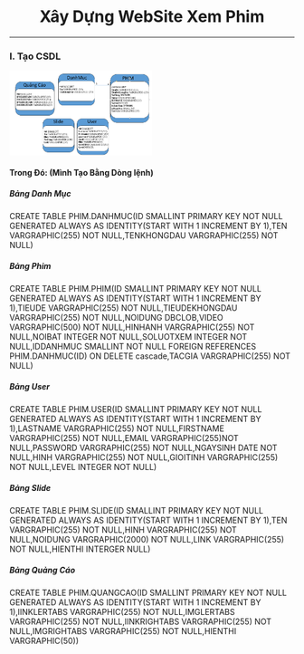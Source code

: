 <h1 style="text-align: center;">Xây Dựng WebSite Xem Phim</h1>
<hr>
<h3>I. Tạo CSDL</h3>
<img src="HinhRM/CSDL.png" width="50%">
<h4>Trong Đó: (Mình Tạo Bằng Dòng lệnh)</h4>
<h5>Bảng Danh Mục</h5>
<p>CREATE TABLE PHIM.DANHMUC(ID SMALLINT PRIMARY KEY NOT NULL GENERATED ALWAYS AS IDENTITY(START WITH 1 INCREMENT BY 1),TEN VARGRAPHIC(255) NOT NULL,TENKHONGDAU VARGRAPHIC(255) NOT NULL)</p>
<h5>Bảng Phim</h5>
<p>CREATE TABLE PHIM.PHIM(ID SMALLINT PRIMARY KEY NOT NULL GENERATED ALWAYS AS IDENTITY(START WITH 1 INCREMENT BY 1),TIEUDE VARGRAPHIC(255) NOT NULL,TIEUDEKHONGDAU VARGRAPHIC(255) NOT NULL,NOIDUNG DBCLOB,VIDEO VARGRAPHIC(500) NOT NULL,HINHANH VARGRAPHIC(255) NOT NULL,NOIBAT INTEGER NOT NULL,SOLUOTXEM INTEGER NOT NULL,IDDANHMUC SMALLINT NOT NULL FOREIGN REFERENCES PHIM.DANHMUC(ID) ON DELETE cascade,TACGIA VARGRAPHIC(255) NOT NULL)</p>
<h5>Bảng User</h5>
<p>CREATE TABLE PHIM.USER(ID SMALLINT PRIMARY KEY NOT NULL GENERATED ALWAYS AS IDENTITY(START WITH 1 INCREMENT BY 1),LASTNAME VARGRAPHIC(255) NOT NULL,FIRSTNAME VARGRAPHIC(255) NOT NULL,EMAIL VARGRAPHIC(255)NOT NULL,PASSWORD VARGRAPHIC(255) NOT NULL,NGAYSINH DATE NOT NULL,HINH VARGRAPHIC(255) NOT NULL,GIOITINH VARGRAPHIC(255) NOT NULL,LEVEL INTEGER NOT NULL)</p>
<h5>Bảng Slide</h5>
<p>CREATE TABLE PHIM.SLIDE(ID SMALLINT PRIMARY KEY NOT NULL GENERATED ALWAYS AS IDENTITY(START WITH 1 INCREMENT BY 1),TEN VARGRAPHIC(255) NOT NULL,HINH VARGRAPHIC(255) NOT NULL,NOIDUNG VARGRAPHIC(2000) NOT NULL,LINK VARGRAPHIC(255) NOT NULL,HIENTHI INTERGER NULL)</p>
<h5>Bảng Quảng Cáo</h5>
<p>CREATE TABLE PHIM.QUANGCAO(ID SMALLINT PRIMARY KEY NOT NULL GENERATED ALWAYS AS IDENTITY(START WITH 1 INCREMENT BY 1),lINKLERTABS VARGRAPHIC(255) NOT NULL,IMGLERTABS VARGRAPHIC(255) NOT NULL,lINKRIGHTABS VARGRAPHIC(255) NOT NULL,IMGRIGHTABS VARGRAPHIC(255) NOT NULL,HIENTHI VARGRAPHIC(50))</p>